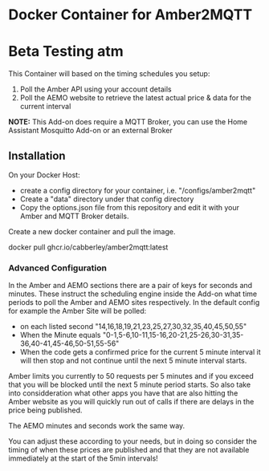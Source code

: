 # Docker Container for Amber2MQTT

# Beta Testing atm

This Container will based on the timing schedules you setup:
1. Poll the Amber API using your account details
2. Poll the AEMO website to retrieve the latest actual price & data for the current interval

**NOTE:** This Add-on does require a MQTT Broker, you can use the Home Assistant Mosquitto Add-on or an external Broker

## Installation
On your Docker Host:

- create a config directory for your container, i.e. "/configs/amber2mqtt"
- Create a "data" directory under that config directory
- Copy the options.json file from this repository and edit it with your Amber and MQTT Broker details. 

Create a new docker container and pull the image.

docker pull ghcr.io/cabberley/amber2mqtt:latest

### Advanced Configuration

In the Amber and AEMO sections there are a pair of keys for seconds and minutes. These instruct the scheduling engine inside the Add-on what time periods to poll the Amber and AEMO sites respectively.
In the default config for example the Amber Site will be polled:
 - on each listed second "14,16,18,19,21,23,25,27,30,32,35,40,45,50,55"
 - When the Minute equals "0-1,5-6,10-11,15-16,20-21,25-26,30-31,35-36,40-41,45-46,50-51,55-56"
 - When the code gets a confirmed price for the current 5 minute interval it will then stop and not continue until the next 5 minute interval starts.

Amber limits you currently to 50 requests per 5 minutes and if you exceed that you will be blocked until the next 5 minute period starts. So also take into considderation what other apps you have that are also hitting the Amber website as you will quickly run out of calls if there are delays in the price being published.

The AEMO minutes and seconds work the same way.

You can adjust these according to your needs, but in doing so consider the timing of when these prices are published and that they are not available immediately at the start of the 5min intervals!

